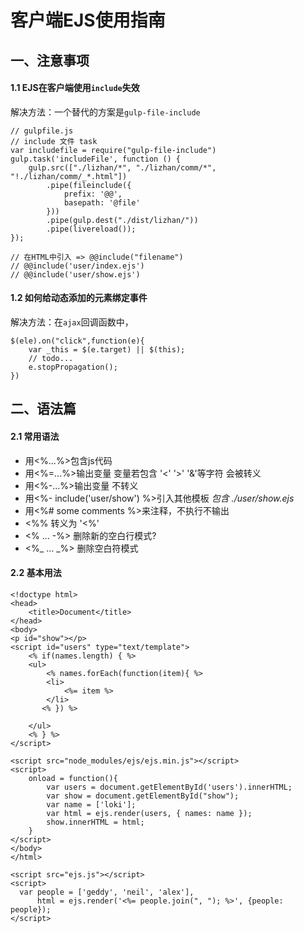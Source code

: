 # 客户端EJS使用指南

## 一、注意事项

#### 1.1 EJS在客户端使用`include`失效

解决方法：一个替代的方案是`gulp-file-include`

`````javas
// gulpfile.js
// include 文件 task
var includefile = require("gulp-file-include")
gulp.task('includeFile', function () {
    gulp.src(["./lizhan/*", "./lizhan/comm/*", "!./lizhan/comm/_*.html"])
        .pipe(fileinclude({
            prefix: '@@',
            basepath: '@file'
        }))
        .pipe(gulp.dest("./dist/lizhan/"))
        .pipe(livereload());
});

// 在HTML中引入 => @@include("filename")
// @@include('user/index.ejs')
// @@include('user/show.ejs')
`````

#### 1.2 如何给动态添加的元素绑定事件

解决方法：在`ajax`回调函数中，

`````javas
$(ele).on("click",function(e){
	var _this = $(e.target) || $(this);
  	// todo...
  	e.stopPropagation();
})
`````

## 二、语法篇

#### 2.1 常用语法

- 用<%...%>包含js代码
- 用<%=...%>输出变量 变量若包含 '<' '>' '&'等字符 会被转义
- 用<%-...%>输出变量 不转义
- 用<%- include('user/show') %>引入其他模板 *包含 ./user/show.ejs*
- 用<%# some comments %>来注释，不执行不输出
- <%% 转义为 '<%'
- <% ... -%> 删除新的空白行模式?
- <%_ ... _%> 删除空白符模式

#### 2.2 基本用法

```
<!doctype html>
<head>
    <title>Document</title>
</head>
<body>
<p id="show"></p>
<script id="users" type="text/template">
    <% if(names.length) { %>
    <ul>
        <% names.forEach(function(item){ %>
        <li>
            <%= item %>
        </li>
       <% }) %>

    </ul>
    <% } %>
</script>

<script src="node_modules/ejs/ejs.min.js"></script>
<script>
    onload = function(){
        var users = document.getElementById('users').innerHTML;
        var show = document.getElementById("show");
        var name = ['loki'];
        var html = ejs.render(users, { names: name });
        show.innerHTML = html;
    }
</script>
</body>
</html>
```

```
<script src="ejs.js"></script>
<script>
  var people = ['geddy', 'neil', 'alex'],
      html = ejs.render('<%= people.join(", "); %>', {people: people});
</script>
```